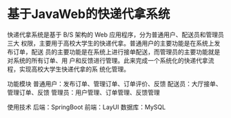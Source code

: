 # 基于JavaWeb的快递代拿系统
快递代拿系统是基于 B/S 架构的 Web 应用程序，分为普通用户、配送员和管理员三大
权限，主要用于高校大学生的快递代拿。普通用户的主要功能是在系统上发布订单，配送
员的主要功能是在系统上进行接单配送，而管理员的主要功能就是对系统的所有订单、用
户和反馈进行管理。此来完成一个系统化的快递代拿流程，实现高校大学生快递代拿的系
统化管理。

功能模块
普通用户：发布订单、管理订单、订单评价、反馈
配送员：大厅接单、管理订单、反馈
管理员：用户管理、订单管理、反馈管理

使用技术
后端：SpringBoot
前端：LayUI
数据库：MySQL   
